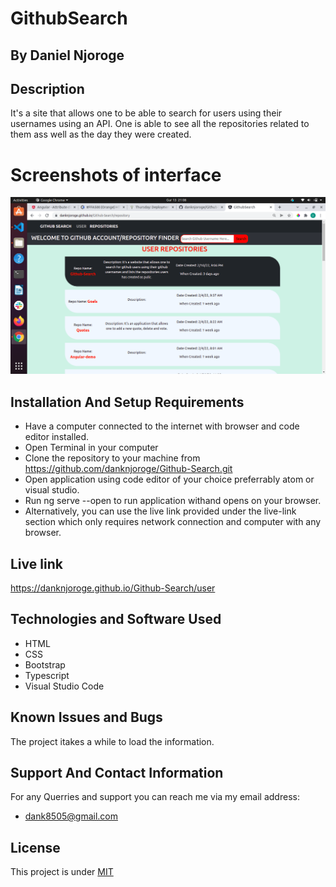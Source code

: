 # GithubSearch
## By Daniel Njoroge

## Description
It's a site that allows one to be able to search for users using their usernames using an API. One is able to see all the repositories related to them ass well as the day they were created.

# Screenshots of interface
![Image](src/assets/home.png)


## Installation And Setup Requirements
* Have a computer connected to the internet with browser and code editor installed.
* Open Terminal in your computer
* Clone the repository to your machine from https://github.com/danknjoroge/Github-Search.git
* Open application using code editor of your choice preferrably atom or visual studio.
* Run ng serve --open to run application withand opens on your browser.
* Alternatively, you can use the live link provided under the live-link section which only requires network connection and computer with any browser.

## Live link
https://danknjoroge.github.io/Github-Search/user

## Technologies and Software Used
* HTML
* CSS
* Bootstrap
* Typescript
* Visual Studio Code

## Known Issues and Bugs
The project itakes a while to load the information.

## Support And Contact Information
For any Querries and support you can reach me via my email address:
* dank8505@gmail.com

## License
This project is under [MIT](LICENSE)

